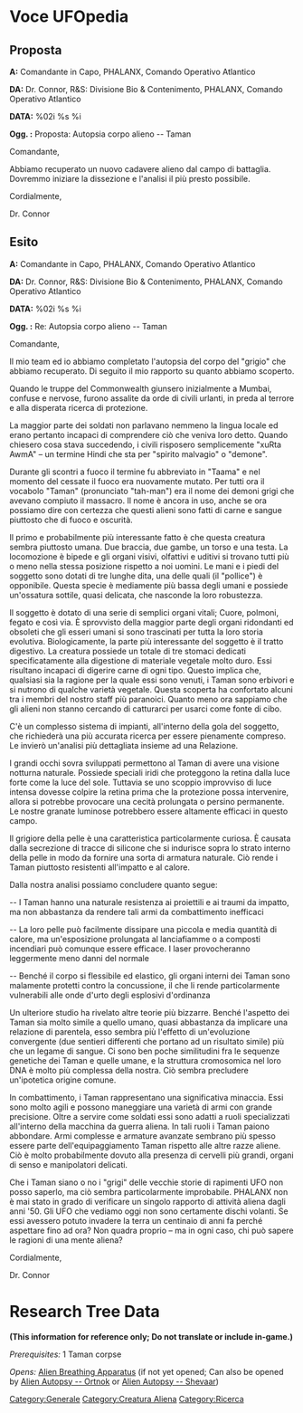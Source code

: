 # Voce UFOpedia

## Proposta

**A:** Comandante in Capo, PHALANX, Comando Operativo Atlantico

**DA:** Dr. Connor, R&S: Divisione Bio & Contenimento, PHALANX, Comando
Operativo Atlantico

**DATA:** %02i %s %i

**Ogg. :** Proposta: Autopsia corpo alieno -- Taman

Comandante,

Abbiamo recuperato un nuovo cadavere alieno dal campo di battaglia.
Dovremmo iniziare la dissezione e l'analisi il più presto possibile.

Cordialmente,

Dr. Connor

## Esito

**A:** Comandante in Capo, PHALANX, Comando Operativo Atlantico

**DA:** Dr. Connor, R&S: Divisione Bio & Contenimento, PHALANX, Comando
Operativo Atlantico

**DATA:** %02i %s %i

**Ogg. :** Re: Autopsia corpo alieno -- Taman

Comandante,

Il mio team ed io abbiamo completato l'autopsia del corpo del "grigio"
che abbiamo recuperato. Di seguito il mio rapporto su quanto abbiamo
scoperto.

Quando le truppe del Commonwealth giunsero inizialmente a Mumbai,
confuse e nervose, furono assalite da orde di civili urlanti, in preda
al terrore e alla disperata ricerca di protezione.

La maggior parte dei soldati non parlavano nemmeno la lingua locale ed
erano pertanto incapaci di comprendere ciò che veniva loro detto. Quando
chiesero cosa stava succedendo, i civili risposero semplicemente "xuRta
AwmA" – un termine Hindi che sta per "spirito malvagio" o "demone".

Durante gli scontri a fuoco il termine fu abbreviato in "Taama" e nel
momento del cessate il fuoco era nuovamente mutato. Per tutti ora il
vocabolo "Taman" (pronunciato "tah-man") era il nome dei demoni grigi
che avevano compiuto il massacro. Il nome è ancora in uso, anche se ora
possiamo dire con certezza che questi alieni sono fatti di carne e
sangue piuttosto che di fuoco e oscurità.

Il primo e probabilmente più interessante fatto è che questa creatura
sembra piuttosto umana. Due braccia, due gambe, un torso e una testa. La
locomozione è bipede e gli organi visivi, olfattivi e uditivi si trovano
tutti più o meno nella stessa posizione rispetto a noi uomini. Le mani e
i piedi del soggetto sono dotati di tre lunghe dita, una delle quali (il
"pollice") è opponibile. Questa specie è mediamente più bassa degli
umani e possiede un'ossatura sottile, quasi delicata, che nasconde la
loro robustezza.

Il soggetto è dotato di una serie di semplici organi vitali; Cuore,
polmoni, fegato e così via. È sprovvisto della maggior parte degli
organi ridondanti ed obsoleti che gli esseri umani si sono trascinati
per tutta la loro storia evolutiva. Biologicamente, la parte più
interessante del soggetto è il tratto digestivo. La creatura possiede un
totale di tre stomaci dedicati specificatamente alla digestione di
materiale vegetale molto duro. Essi risultano incapaci di digerire carne
di ogni tipo. Questo implica che, qualsiasi sia la ragione per la quale
essi sono venuti, i Taman sono erbivori e si nutrono di qualche varietà
vegetale. Questa scoperta ha confortato alcuni tra i membri del nostro
staff più paranoici. Quanto meno ora sappiamo che gli alieni non stanno
cercando di catturarci per usarci come fonte di cibo.

C'è un complesso sistema di impianti, all'interno della gola del
soggetto, che richiederà una più accurata ricerca per essere pienamente
compreso. Le invierò un'analisi più dettagliata insieme ad una
Relazione.

I grandi occhi sovra sviluppati permettono al Taman di avere una visione
notturna naturale. Possiede speciali iridi che proteggono la retina
dalla luce forte come la luce del sole. Tuttavia se uno scoppio
improvviso di luce intensa dovesse colpire la retina prima che la
protezione possa intervenire, allora si potrebbe provocare una cecità
prolungata o persino permanente. Le nostre granate luminose potrebbero
essere altamente efficaci in questo campo.

Il grigiore della pelle è una caratteristica particolarmente curiosa. È
causata dalla secrezione di tracce di silicone che si indurisce sopra lo
strato interno della pelle in modo da fornire una sorta di armatura
naturale. Ciò rende i Taman piuttosto resistenti all'impatto e al
calore.

Dalla nostra analisi possiamo concludere quanto segue:

-- I Taman hanno una naturale resistenza ai proiettili e ai traumi da
impatto, ma non abbastanza da rendere tali armi da combattimento
inefficaci

-- La loro pelle può facilmente dissipare una piccola e media quantità
di calore, ma un'esposizione prolungata al lanciafiamme o a composti
incendiari può comunque essere efficace. I laser provocheranno
leggermente meno danni del normale

-- Benché il corpo si flessibile ed elastico, gli organi interni dei
Taman sono malamente protetti contro la concussione, il che li rende
particolarmente vulnerabili alle onde d'urto degli esplosivi d'ordinanza

Un ulteriore studio ha rivelato altre teorie più bizzarre. Benché
l'aspetto dei Taman sia molto simile a quello umano, quasi abbastanza da
implicare una relazione di parentela, esso sembra più l'effetto di
un'evoluzione convergente (due sentieri differenti che portano ad un
risultato simile) più che un legame di sangue. Ci sono ben poche
similitudini fra le sequenze genetiche dei Taman e quelle umane, e la
struttura cromosomica nel loro DNA è molto più complessa della nostra.
Ciò sembra precludere un'ipotetica origine comune.

In combattimento, i Taman rappresentano una significativa minaccia. Essi
sono molto agili e possono maneggiare una varietà di armi con grande
precisione. Oltre a servire come soldati essi sono adatti a ruoli
specializzati all'interno della macchina da guerra aliena. In tali ruoli
i Taman paiono abbondare. Armi complesse e armature avanzate sembrano
più spesso essere parte dell'equipaggiamento Taman rispetto alle altre
razze aliene. Ciò è molto probabilmente dovuto alla presenza di cervelli
più grandi, organi di senso e manipolatori delicati.

Che i Taman siano o no i "grigi" delle vecchie storie di rapimenti UFO
non posso saperlo, ma ciò sembra particolarmente improbabile. PHALANX
non è mai stato in grado di verificare un singolo rapporto di attività
aliena dagli anni '50. Gli UFO che vediamo oggi non sono certamente
dischi volanti. Se essi avessero potuto invadere la terra un centinaio
di anni fa perché aspettare fino ad ora? Non quadra proprio – ma in ogni
caso, chi può sapere le ragioni di una mente aliena?

Cordialmente,

Dr. Connor

# Research Tree Data

**(This information for reference only; Do not translate or include
in-game.)**

*Prerequisites:* 1 Taman corpse

*Opens:* [Alien Breathing
Apparatus](Research/Alien_Breathing_Apparatus "wikilink") (if not yet
opened; Can also be opened by [Alien Autopsy --
Ortnok](Aliens/Ortnok "wikilink") or [Alien Autopsy --
Shevaar](Aliens/Shevaar "wikilink"))

[Category:Generale](Category:Generale "wikilink") [Category:Creatura
Aliena](Category:Creatura_Aliena "wikilink")
[Category:Ricerca](Category:Ricerca "wikilink")
